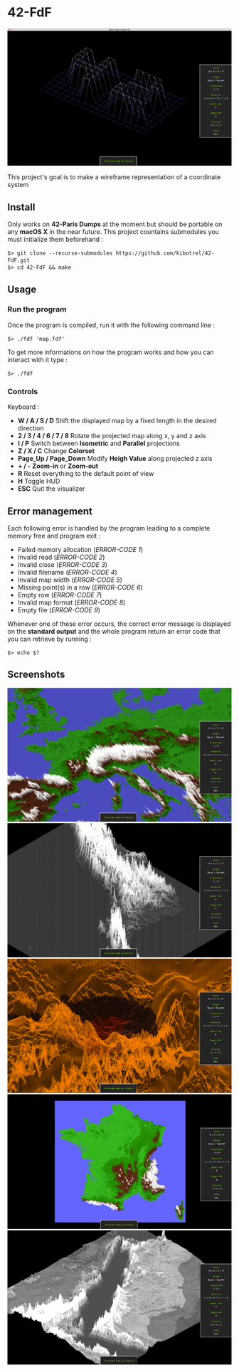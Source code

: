 # 42-FdF

![42](/screenshots/42.png)

This project's goal is to make a wireframe representation of a coordinate system

## Install

Only works on **42-Paris Dumps** at the moment but should be portable on any **macOS X** in the near future. This project countains submodules you must initialize them beforehand :

```shell
$> git clone --recurse-submodules https://github.com/kibotrel/42-FdF.git
$> cd 42-FdF && make
```

## Usage
### Run the program

Once the program is compiled, run it with the following command line :
```shell
$> ./fdf 'map.fdf'
```
To get more informations on how the program works and how you can interact with it type :
```shell
$> ./fdf
```

### Controls

Keyboard :
* **W / A / S / D** Shift the displayed map by a fixed length in the desired direction
* **2 / 3 / 4 / 6 / 7 / 8** Rotate the projected map along x, y and z axis
* **I / P** Switch between **Isometric** and **Parallel** projections
* **Z / X / C** Change **Colorset**
* **Page_Up / Page_Down** Modify **Heigh Value** along projected z axis
* **+ / -** **Zoom-in** or **Zoom-out**
* **R** Reset everything to the default point of view
* **H** Toggle HUD
* **ESC** Quit the visualizer

## Error management

Each following error is handled by the program leading to a complete memory free and program exit :
* Failed memory allocation (*ERROR-CODE 1*)
* Invalid read (*ERROR-CODE 2*)
* Invalid close (*ERROR-CODE 3*)
* Invalid filename (*ERROR-CODE 4*)
* Invalid map width (*ERROR-CODE 5*)
* Missing point(s) in a row (*ERROR-CODE 6*)
* Empty row (*ERROR-CODE 7*)
* Invalid map format (*ERROR-CODE 8*)
* Empty file (*ERROR-CODE 9*)

Whenever one of these error occurs, the correct error message is displayed on the **standard output** and the whole program return an error code that you can retrieve by running :
```shell
$> echo $?
```

## Screenshots
![Europe](/screenshots/Europe.png)
![Andes](/screenshots/Andes.png)
![Venus](/screenshots/Venus.png)
![France](/screenshots/France.png)
![Red_Sea](/screenshots/Red_Sea.png)
